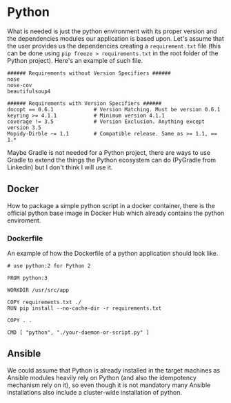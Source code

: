 # Python

What is needed is just the python environment with its proper version and the dependencies modules our application is based upon. Let's assume that the user provides us the dependencies creating a `requirement.txt` file (this can be done using `pip freeze > requirements.txt` in the root folder of the Python project). Here's an example of such file.

```
###### Requirements without Version Specifiers ######
nose
nose-cov
beautifulsoup4

###### Requirements with Version Specifiers ######
docopt == 0.6.1             # Version Matching. Must be version 0.6.1
keyring >= 4.1.1            # Minimum version 4.1.1
coverage != 3.5             # Version Exclusion. Anything except version 3.5
Mopidy-Dirble ~= 1.1        # Compatible release. Same as >= 1.1, == 1.*
```
Maybe Gradle is not needed for a Python project, there are ways to use Gradle to extend the things the Python ecosystem can do (PyGradle from Linkedin) but I don't think I will use it.

## Docker
How to package a simple python script in a docker container, there is the official python base image in Docker Hub which already contains the python enviroment.

### Dockerfile

An example of how the Dockerfile of a python application should look like.

```
# use python:2 for Python 2

FROM python:3 

WORKDIR /usr/src/app

COPY requirements.txt ./
RUN pip install --no-cache-dir -r requirements.txt

COPY . .

CMD [ "python", "./your-daemon-or-script.py" ]
```

## Ansible

We could assume that Python is already installed in the target machines as Ansible modules heavily rely on Python (and also the idempotency mechanism rely on it), so even though it is not mandatory many Ansible installations also include a cluster-wide installation of python.

```

```



